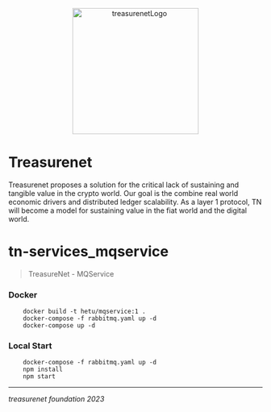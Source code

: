 <p align="center">
  <a href="https://treasurenet.io">
    <img alt="treasurenetLogo" src="https://raw.githubusercontent.com/treasurenetprotocol/docs/feature/1.0.3/static/img/logo_tn_github.png" width="250" />
  </a>
</p>

# Treasurenet

Treasurenet proposes a solution for the critical lack of sustaining and tangible value in the crypto world. Our goal is the combine real world economic drivers and distributed ledger scalability. As a layer 1 protocol, TN will become a model for sustaining value in the fiat world and the digital world.



# tn-services_mqservice

> TreasureNet - MQService

### Docker

```shell
    docker build -t hetu/mqservice:1 .
    docker-compose -f rabbitmq.yaml up -d
    docker-compose up -d
```

### Local Start

```shell
    docker-compose -f rabbitmq.yaml up -d
    npm install
    npm start
```

-----
_treasurenet foundation 2023_
